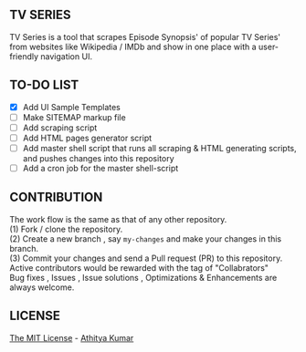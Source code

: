 TV SERIES
---------
TV Series is a tool that scrapes Episode Synopsis' of popular TV Series' from websites like Wikipedia / IMDb and show in one place with a user-friendly navigation UI.

TO-DO LIST
----------
- [x] Add UI Sample Templates
- [ ] Make SITEMAP markup file
- [ ] Add scraping script
- [ ] Add HTML pages generator script
- [ ] Add master shell script that runs all scraping & HTML generating scripts, and pushes changes into this repository
- [ ] Add a cron job for the master shell-script

CONTRIBUTION
------------
The work flow is the same as that of any other repository. 
<br> (1) Fork / clone the repository.
<br> (2) Create a new branch , say `my-changes` and make your changes in this branch.
<br> (3) Commit your changes and send a Pull request (PR) to this repository.
<br> Active contributors would be rewarded with the tag of "Collabrators"
<br> Bug fixes , Issues , Issue solutions , Optimizations & Enhancements are always welcome.

LICENSE
-------
[The MIT License](https://github.com/athityakumar/tvseries/blob/master/LICENSE.md) - [Athitya Kumar](http://github.com/athityakumar) 
